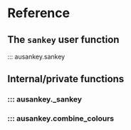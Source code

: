 # Reference

## The `sankey` user function

::: ausankey.sankey

## Internal/private functions

### ::: ausankey._sankey

### ::: ausankey.combine_colours
